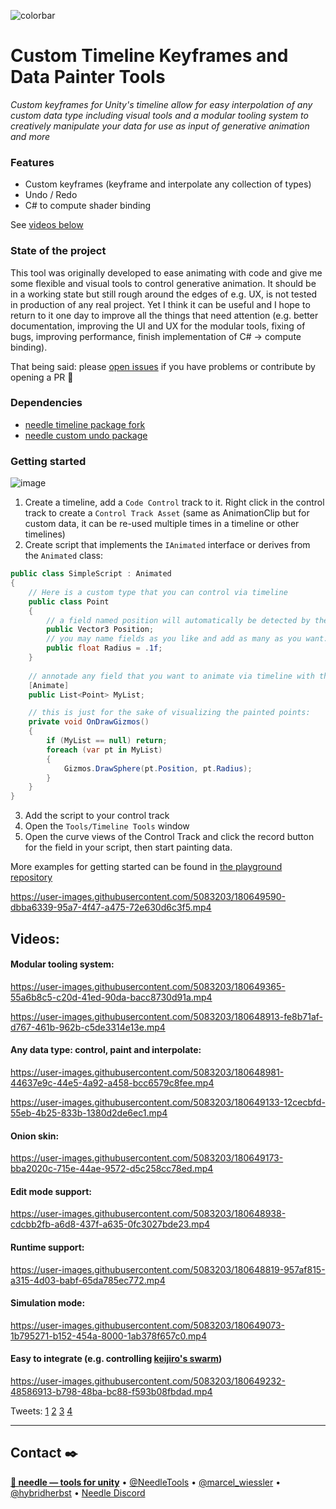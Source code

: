 ![colorbar](https://user-images.githubusercontent.com/5083203/180309860-542e6882-163c-4e11-9555-2c669ad72472.png)


# Custom Timeline Keyframes and Data Painter Tools
*Custom keyframes for Unity's timeline allow for easy interpolation of any custom data type including visual tools and a modular tooling system to creatively manipulate your data for use as input of generative animation and more*

### Features
- Custom keyframes (keyframe and interpolate any collection of types)
- Undo / Redo
- C# to compute shader binding

See [videos below](#videos)

### State of the project
This tool was originally developed to ease animating with code and give me some flexible and visual tools to control generative animation. It should be in a working state but still rough around the edges of e.g. UX, is not tested in production of any real project. Yet I think it can be useful and I hope to return to it one day to improve all the things that need attention (e.g. better documentation, improving the UI and UX for the modular tools, fixing of bugs, improving performance, finish implementation of C# → compute binding).  

That being said: please [open issues](https://github.com/needle-tools/custom-timeline-editor/issues/new) if you have problems or contribute by opening a PR 🙏

### Dependencies
- [needle timeline package fork](https://github.com/needle-tools/com.unity.timeline)
- [needle custom undo package](https://github.com/needle-tools/Unity-Custom-Undo)

### Getting started
![image](https://user-images.githubusercontent.com/5083203/180650806-a2d35a3f-3c0f-4e68-b542-0e7fa36179a9.png)
1) Create a timeline, add a ``Code Control`` track to it. Right click in the control track to create a ``Control Track Asset`` (same as AnimationClip but for custom data, it can be re-used multiple times in a timeline or other timelines)
2) Create script that implements the ``IAnimated`` interface or derives from the ``Animated`` class:
```csharp
public class SimpleScript : Animated
{
    // Here is a custom type that you can control via timeline
    public class Point
    {   
        // a field named position will automatically be detected by the spray tool to be painted in 3d space
        public Vector3 Position;
        // you may name fields as you like and add as many as you want. They will show up in the tool to be painted and individually manipulated
        public float Radius = .1f;
    }
    
    // annotade any field that you want to animate via timeline with the Animate attribute:
    [Animate]
    public List<Point> MyList;

    // this is just for the sake of visualizing the painted points:
    private void OnDrawGizmos()
    {
        if (MyList == null) return;
        foreach (var pt in MyList)
        {
            Gizmos.DrawSphere(pt.Position, pt.Radius);
        }
    }
}
```
3) Add the script to your control track
4) Open the ``Tools/Timeline Tools`` window
5) Open the curve views of the Control Track and click the record button for the field in your script, then start painting data.

More examples for getting started can be found in [the playground repository](https://github.com/needle-tools/custom-timeline-playground)

https://user-images.githubusercontent.com/5083203/180649590-dbba6339-95a7-4f47-a475-72e630d6c3f5.mp4

## Videos:

#### Modular tooling system:
https://user-images.githubusercontent.com/5083203/180649365-55a6b8c5-c20d-41ed-90da-bacc8730d91a.mp4

https://user-images.githubusercontent.com/5083203/180648913-fe8b71af-d767-461b-962b-c5de3314e13e.mp4


#### Any data type: control, paint and interpolate:
https://user-images.githubusercontent.com/5083203/180648981-44637e9c-44e5-4a92-a458-bcc6579c8fee.mp4

https://user-images.githubusercontent.com/5083203/180649133-12cecbfd-55eb-4b25-833b-1380d2de6ec1.mp4

#### Onion skin:
https://user-images.githubusercontent.com/5083203/180649173-bba2020c-715e-44ae-9572-d5c258cc78ed.mp4

#### Edit mode support:
https://user-images.githubusercontent.com/5083203/180648938-cdcbb2fb-a6d8-437f-a635-0fc3027bde23.mp4

#### Runtime support:
https://user-images.githubusercontent.com/5083203/180648819-957af815-a315-4d03-babf-65da785ec772.mp4

#### Simulation mode:
https://user-images.githubusercontent.com/5083203/180649073-1b795271-b152-454a-8000-1ab378f657c0.mp4

#### Easy to integrate (e.g. controlling [keijiro's swarm](https://github.com/keijiro/Swarm))
https://user-images.githubusercontent.com/5083203/180649232-48586913-b798-48ba-bc88-f593b08fbdad.mp4


Tweets: [1](https://twitter.com/marcel_wiessler/status/1461283007671717897) [2](https://twitter.com/marcel_wiessler/status/1460185270641467399) [3](https://twitter.com/marcel_wiessler/status/1449838707054350342) [4](https://twitter.com/marcel_wiessler/status/1448775383239872512)

---
## Contact ✒️
<b>[🌵 needle — tools for unity](https://needle.tools)</b> • 
[@NeedleTools](https://twitter.com/NeedleTools) • 
[@marcel_wiessler](https://twitter.com/marcel_wiessler) • 
[@hybridherbst](https://twitter.com/hybridherbst) • 
[Needle Discord](http://discord.needle.tools)
